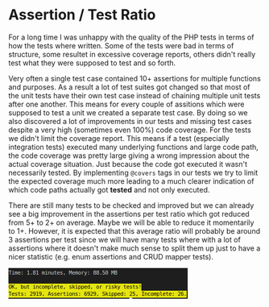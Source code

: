 # Assertion / Test Ratio

For a long time I was unhappy with the quality of the PHP tests in terms of how the tests where written. Some of the tests were bad in terms of structure, some resultet in excessive coverage reports, others didn't really test what they were supposed to test and so forth.

Very often a single test case contained 10+ assertions for multiple functions and purposes. As a result a lot of test suites got changed so that most of the unit tests have their own test case instead of chaining multiple unit tests after one another. This means for every couple of assitions which were supposed to test a unit we created a separate test case. By doing so we also discovered a lot of improvements in our tests and missing test cases despite a very high (sometimes even 100%) code coverage.
For the tests we didn't limit the coverage report. This means if a test (especially integration tests) executed many underlying functions and large code path, the code coverage was pretty large giving a wrong impression about the actual coverage situation. Just because the code got executed it wasn't necessarily tested. By implementing `@covers` tags in our tests we try to limit the expected coverage much more leading to a much clearer indication of which code paths actually got **tested** and not only executed.

There are still many tests to be checked and improved but we can already see a big improvement in the assertions per test ratio which got reduced from 5+ to 2+ on average. Maybe we will be able to reduce it momentarily to 1+. However, it is expected that this average ratio will probably be around 3 assertions per test since we will have many tests where with a lot of assertions where it doesn't make much sense to split them up just to have a nicer statistic (e.g. enum assertions and CRUD mapper tests).

![CS and Static Analysis](app/tpl/posts/img/20191126_test_assertion_ratio.png)
